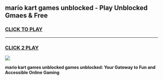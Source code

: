 
## mario kart games unblocked - Play Unblocked Gmaes & Free
<h3>
<a href="https://premium.freeplayer.one?title=mario_kart_games_unblocked&ref=20F">CLICK TO PLAY</a></h3>
<hr>

<h3>
<a href="https://premium.freeplayer.one?title=mario_kart_games_unblocked&ref=20F">CLICK 2 PLAY</a>
  
</h3>

<a href="https://premium.freeplayer.one?title=mario_kart_games_unblocked&ref=20F/"><img src="https://clearcache.store/games.png"></a>


**mario kart games unblocked games unblocked: Your Gateway to Fun and Accessible Online Gaming**
